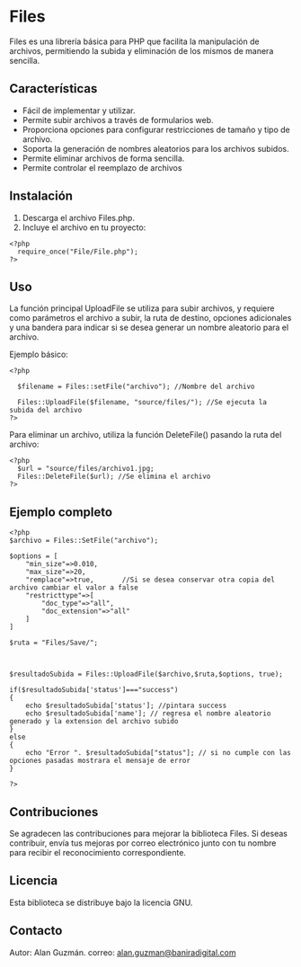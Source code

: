 # Files

Files es una librería básica para PHP que facilita la manipulación de archivos, permitiendo la subida y eliminación de los mismos de manera sencilla.

## Características

- Fácil de implementar y utilizar.
- Permite subir archivos a través de formularios web.
- Proporciona opciones para configurar restricciones de tamaño y tipo de archivo.
- Soporta la generación de nombres aleatorios para los archivos subidos.
- Permite eliminar archivos de forma sencilla.
- Permite controlar el reemplazo de archivos

## Instalación
1. Descarga el archivo Files.php.
2. Incluye el archivo en tu proyecto:

```
<?php
  require_once("File/File.php");
?>
```

## Uso

La función principal UploadFile se utiliza para subir archivos, y requiere como parámetros el archivo a subir, la ruta de destino, opciones adicionales y una bandera para indicar si se desea generar un nombre aleatorio para el archivo.

Ejemplo básico:

```
<?php
 
  $filename = Files::setFile("archivo"); //Nombre del archivo

  Files::UploadFile($filename, "source/files/"); //Se ejecuta la subida del archivo
?>
```


Para eliminar un archivo, utiliza la función DeleteFile() pasando la ruta del archivo:


```
<?php
  $url = "source/files/archivo1.jpg;
  Files::DeleteFile($url); //Se elimina el archivo
?>
```

## Ejemplo completo

```
<?php
$archivo = Files::SetFile("archivo");

$options = [
    "min_size"=>0.010,
    "max_size"=>20,
    "remplace"=>true,       //Si se desea conservar otra copia del archivo cambiar el valor a false
    "restricttype"=>[
        "doc_type"=>"all",
        "doc_extension"=>"all"
    ]
]

$ruta = "Files/Save/";



$resultadoSubida = Files::UploadFile($archivo,$ruta,$options, true); 

if($resultadoSubida['status']==="success")
{
    echo $resultadoSubida['status']; //pintara success
    echo $resultadoSubida['name']; // regresa el nombre aleatorio  generado y la extension del archivo subido 
}
else
{
    echo "Error ". $resultadoSubida["status"]; // si no cumple con las opciones pasadas mostrara el mensaje de error
}

?>
```

## Contribuciones

Se agradecen las contribuciones para mejorar la biblioteca Files. Si deseas contribuir, envía tus mejoras por correo electrónico junto con tu nombre para recibir el reconocimiento correspondiente.

## Licencia

Esta biblioteca se distribuye bajo la licencia GNU.

## Contacto
Autor: Alan Guzmán.
correo: alan.guzman@baniradigital.com
